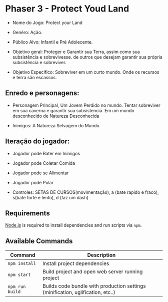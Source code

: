# Phaser 3 - Protect Youd Land

- Nome do Jogo: Protect your Land

- Genêro: Ação.
- Público Alvo: Infantil e Pré Adolecente.

- Objetivo geral: Proteger e Garantir sua Terra, assim como sua subsistência e sobrevivesse. de outros que desejam garantir sua própria subsistência e sobreviver.

- Objetivo Especifico: Sobreviver em um curto mundo. Onde os recursos e terra são escassos.

## Enredo e personagens: 

- Personagem Principal, Um Jovem Perdido no mundo. Tentar sobreviver em sua caverna e garantir sua subsistencia. Em um mundo desconhecido de Natureza Desconhecida

- Inimigos: A Natureza Selvagem do Mundo. 

## Iteração do jogador:

- Jogador pode Bater em Inimigos

- Jogador pode Coletar Comida

- Jogador pode se Alimentar

- Jogador pode Pular

- Controles: SETAS DE CURSOS(movimentação), a (bate rapido e fraco), s(bate forte e lento), d (faz um dash)


## Requirements

[Node.js](https://nodejs.org) is required to install dependencies and run scripts via `npm`.

## Available Commands

| Command | Description |
|---------|-------------|
| `npm install` | Install project dependencies |
| `npm start` | Build project and open web server running project |
| `npm run build` | Builds code bundle with production settings (minification, uglification, etc..) |


